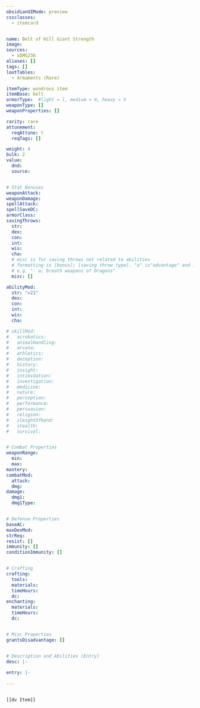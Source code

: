 ```yaml
---
obsidianUIMode: preview
cssclasses:
  - itemcard


name: Belt of Hill Giant Strength
image: 
sources: 
  - xDMG236
aliases: []
tags: []
lootTables: 
  - Armaments (Rare)

itemType: wondrous item
itemBase: belt
armorType:  #light = l, medium = m, heavy = h
weaponType: []
weaponProperties: []

rarity: rare
attunement:
  reqAttune: t
  reqTags: []

weight: 4
bulk: 2
value:
  dnd: 
  source: 


# Stat Bonuses
weaponAttack: 
weaponDamage:
spellAttack:
spellSaveDC:
armorClass: 
savingThrows: 
  str:
  dex:
  con:
  int:
  wis:
  cha:
  # misc is for saving throws not related to abilities
  # formatting is [bonus]; [saving throw type]. "a" is"advantage" and 1,2,3 are for +1,+2,+3 etc. 
  # e.g. "- a; breath weapons of Dragons"
  misc: []

abilityMod:
  str: "=21"
  dex: 
  con: 
  int: 
  wis: 
  cha: 

# skillMod:
#   acrobatics:
#   animalHandling:
#   arcana:
#   athletics:
#   deception:
#   history:
#   insight:
#   intimidation:
#   investigation:
#   medicine:
#   nature:
#   perception:
#   performance:
#   persuasion:
#   religion:
#   sleightOfHand:
#   stealth:
#   survival:


# Combat Properties
weaponRange:
  min: 
  max: 
mastery: 
combatMod:
  attack: 
  dmg: 
damage:
  dmg1: 
  dmg1Type: 


# Defense Properties
baseAC: 
maxDexMod: 
strReq: 
resist: []
immunity: []
conditionImmunity: []


# Crafting
crafting:
  tools: 
  materials:
  timeHours: 
  dc: 
enchanting:
  materials: 
  timeHours: 
  dc: 


# Misc Properties
grantsDisadvantage: []


# Description and Abilities (Entry)
desc: |-
  
entry: |-
   
---
```


```meta-bind-embed

[[dv Item]]

```